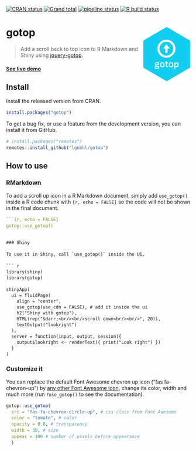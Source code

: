 
<!-- README.md is generated from README.Rmd. Please edit that file -->

<!-- badges: start -->

[![CRAN
status](https://www.r-pkg.org/badges/version/gotop)](https://CRAN.R-project.org/package=gotop)
[![Grand
total](https://cranlogs.r-pkg.org/badges/grand-total/gotop)](https://cran.r-project.org/package=gotop)
[![pipeline
status](https://gitlab.com/lgnbhl/gotop/badges/master/pipeline.svg)](https://gitlab.com/lgnbhl/gotop/pipelines)
[![R build
status](https://github.com/lgnbhl/gotop/workflows/R-CMD-check/badge.svg)](https://github.com/lgnbhl/gotop/actions)
<!-- badges: end -->

# gotop <img src="man/figures/logo.png" align="right" alt="" width="130" />

> Add a scroll back to top icon to R Markdown and Shiny using
> [jquery-gotop](https://scottdorman.blog/jquery-gotop/).

#### [See live demo](https://gotop.felixluginbuhl.com)

## Install

Install the released version from CRAN.

``` r
install.packages("gotop")
```

To get a bug fix, or use a feature from the development version, you can
install it from GitHub.

``` r
# install.packages("remotes")
remotes::install_github("lgnbhl/gotop")
```

## How to use

### RMarkdown

To add a scroll up icon in a R Markdown document, simply add
`use_gotop()` inside a R code chunk with `{r, echo = FALSE}` so the code
will not be shown in the final document.

``` r
```{r, echo = FALSE}
gotop::use_gotop()
```
```

### Shiny

To use it in Shiny, call `use_gotop()` inside the UI.

``` r
library(shiny)
library(gotop)

shinyApp(
  ui = fluidPage(
    align = "center",
    use_gotop(use_cdn = FALSE), # add it inside the ui
    h2("Shiny with gotop"), 
    HTML(rep("&darr;<br/><br/>scroll down<br/><br/>", 20)),
    textOutput("lookright")
  ),
  server = function(input, output, session){
    output$lookright <- renderText({ print("Look right") })
  }
)
```

### Customize it

You can replace the default Font Awesome chevron up icon (“fas
fa-chevron-up”) by [any other Font Awesome
icon](https://fontawesome.com/icons?d=gallery), change its color, width
and much more (run `?use_gotop()` to see the documentation).

``` r
gotop::use_gotop(
  src = "fas fa-chevron-circle-up", # css class from Font Awesome
  color = "tomato", # color
  opacity = 0.8, # transparency
  width = 30, # size
  appear = 100 # number of pixels before appearance
  )
```
